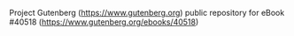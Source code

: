 Project Gutenberg (https://www.gutenberg.org) public repository for eBook #40518 (https://www.gutenberg.org/ebooks/40518)
